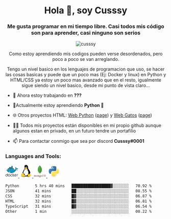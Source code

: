 <h1 align="center">Hola 👋, soy Cusssy</h1>
<h3 align="center">Me gusta programar en mi tiempo libre. Casi todos mis código son para aprender, casi ninguno son serios</h3>

<p align="center"> <img src="https://komarev.com/ghpvc/?username=cusssy&label=Profile%20views&color=0e75b6&style=flat" alt="cusssy" /> </p>
<p align="center">Como estoy aprendiendo mis codigos pueden verse desordenados, pero poco a poco se van arreglando.</p>
<p align="center">Tengo un nivel basico en los lenguajes de programacion que uso, se hacer las cosas basicas y puede que un poco mas (Ej: Docker y linux) en Python y HTML/CSS ya estoy un poco mas avanzado que en el resto, igualmente sigue siendo un nivel basico, desde mi punto de vista claro...</p>

- 🔭 Ahora estoy trabajando en **???**

- 🌱Actualmente estoy aprendiendo **Python 🐍**

- 🌐 Otros proyectos HTML: [Web Python](https://github.com/Cusssy/web-python) ([page](https://cusssy.github.io/web-python/)) y [Web Gatos](https://github.com/Cusssy/Web-Gatos) ([page](https://cusssy.github.io/Web-Gatos/))

- 👨‍💻 Todos mis proyectos están disponibles en mi propio github aunque algunos estan en privado, en un futuro tendre un portafilio

- 📫 Para contactar conmigo que sea por discord **Cusssy#0001**

<p align="left">
</p>

<h3 align="left">Languages and Tools:</h3>
<p align="left"> <a href="https://www.docker.com/" target="_blank" rel="noreferrer"> <img src="https://raw.githubusercontent.com/devicons/devicon/master/icons/docker/docker-original-wordmark.svg" alt="docker" width="40" height="40"/> </a> <a href="https://www.linux.org/" target="_blank" rel="noreferrer"> <img src="https://raw.githubusercontent.com/devicons/devicon/master/icons/linux/linux-original.svg" alt="linux" width="40" height="40"/> </a> <a href="https://www.mongodb.com/" target="_blank" rel="noreferrer"> <img src="https://raw.githubusercontent.com/devicons/devicon/master/icons/mongodb/mongodb-original-wordmark.svg" alt="mongodb" width="40" height="40"/> </a> <a href="https://www.python.org" target="_blank" rel="noreferrer"> <img src="https://raw.githubusercontent.com/devicons/devicon/master/icons/python/python-original.svg" alt="python" width="40" height="40"/> </a> </p>

<!--START_SECTION:waka-->

```text
Python       5 hrs 40 mins   █████████████████▓░░░░░░░   70.92 %
JSON         41 mins         ██░░░░░░░░░░░░░░░░░░░░░░░   08.55 %
CSS          32 mins         █▓░░░░░░░░░░░░░░░░░░░░░░░   06.87 %
HTML         32 mins         █▓░░░░░░░░░░░░░░░░░░░░░░░   06.81 %
TypeScript   31 mins         █▓░░░░░░░░░░░░░░░░░░░░░░░   06.54 %
Other        1 min           ░░░░░░░░░░░░░░░░░░░░░░░░░   00.22 %
```

<!--END_SECTION:waka-->

